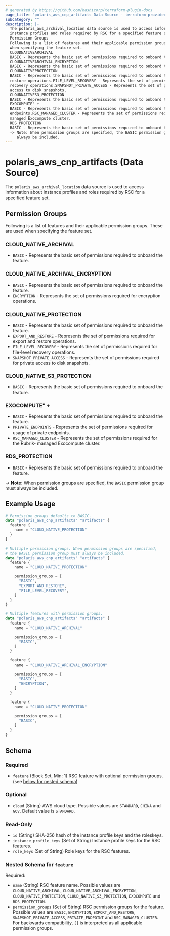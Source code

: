 ```yaml
---
# generated by https://github.com/hashicorp/terraform-plugin-docs
page_title: "polaris_aws_cnp_artifacts Data Source - terraform-provider-polaris"
subcategory: ""
description: |-
  The polaris_aws_archival_location data source is used to access information about
  instance profiles and roles required by RSC for a specified feature set.
  Permission Groups
  Following is a list of features and their applicable permission groups. These are used
  when specifying the feature set.
  CLOUDNATIVEARCHIVAL
  BASIC - Represents the basic set of permissions required to onboard the feature.
  CLOUDNATIVEARCHIVAL_ENCRYPTION
  BASIC - Represents the basic set of permissions required to onboard the feature.ENCRYPTION - Represents the set of permissions required for encryption operations.
  CLOUDNATIVEPROTECTION
  BASIC - Represents the basic set of permissions required to onboard the feature.EXPORT_AND_RESTORE - Represents the set of permissions required for export and
  restore operations.FILE_LEVEL_RECOVERY - Represents the set of permissions required for file-level
  recovery operations.SNAPSHOT_PRIVATE_ACCESS - Represents the set of permissions required for private
  access to disk snapshots.
  CLOUDNATIVES3_PROTECTION
  BASIC - Represents the basic set of permissions required to onboard the feature.
  EXOCOMPUTE" +
  BASIC - Represents the basic set of permissions required to onboard the feature.PRIVATE_ENDPOINTS - Represents the set of permissions required for usage of private
  endpoints.RSC_MANAGED_CLUSTER - Represents the set of permissions required for the Rubrik-
  managed Exocompute cluster.
  RDS_PROTECTION
  BASIC - Represents the basic set of permissions required to onboard the feature.
  -> Note: When permission groups are specified, the BASIC permission group must
     always be included.
---
```


# polaris_aws_cnp_artifacts (Data Source)

The `polaris_aws_archival_location` data source is used to access information about
instance profiles and roles required by RSC for a specified feature set.

## Permission Groups
Following is a list of features and their applicable permission groups. These are used
when specifying the feature set.

### CLOUD_NATIVE_ARCHIVAL
  * `BASIC` - Represents the basic set of permissions required to onboard the feature.

### CLOUD_NATIVE_ARCHIVAL_ENCRYPTION
  * `BASIC` - Represents the basic set of permissions required to onboard the feature.
  * `ENCRYPTION` - Represents the set of permissions required for encryption operations.

### CLOUD_NATIVE_PROTECTION
  * `BASIC` - Represents the basic set of permissions required to onboard the feature.
  * `EXPORT_AND_RESTORE` - Represents the set of permissions required for export and
    restore operations.
  * `FILE_LEVEL_RECOVERY` - Represents the set of permissions required for file-level
    recovery operations.
  * `SNAPSHOT_PRIVATE_ACCESS` - Represents the set of permissions required for private
    access to disk snapshots.

### CLOUD_NATIVE_S3_PROTECTION
  * `BASIC` - Represents the basic set of permissions required to onboard the feature.

### EXOCOMPUTE" +
  * `BASIC` - Represents the basic set of permissions required to onboard the feature.
  * `PRIVATE_ENDPOINTS` - Represents the set of permissions required for usage of private
    endpoints.
  * `RSC_MANAGED_CLUSTER` - Represents the set of permissions required for the Rubrik-
    managed Exocompute cluster.

### RDS_PROTECTION
  * `BASIC` - Represents the basic set of permissions required to onboard the feature.

-> **Note:** When permission groups are specified, the `BASIC` permission group must
   always be included.

## Example Usage

```terraform
# Permission groups defaults to BASIC.
data "polaris_aws_cnp_artifacts" "artifacts" {
  feature {
    name = "CLOUD_NATIVE_PROTECTION"
  }
}

# Multiple permission groups. When permission groups are specified,
# the BASIC permission group must always be included.
data "polaris_aws_cnp_artifacts" "artifacts" {
  feature {
    name = "CLOUD_NATIVE_PROTECTION"

    permission_groups = [
      "BASIC",
      "EXPORT_AND_RESTORE",
      "FILE_LEVEL_RECOVERY",
    ]
  }
}

# Multiple features with permission groups.
data "polaris_aws_cnp_artifacts" "artifacts" {
  feature {
    name = "CLOUD_NATIVE_ARCHIVAL"

    permission_groups = [
      "BASIC",
    ]
  }

  feature {
    name = "CLOUD_NATIVE_ARCHIVAL_ENCRYPTION"

    permission_groups = [
      "BASIC",
      "ENCRYPTION",
    ]
  }

  feature {
    name = "CLOUD_NATIVE_PROTECTION"

    permission_groups = [
      "BASIC",
    ]
  }
}
```

<!-- schema generated by tfplugindocs -->
## Schema

### Required

- `feature` (Block Set, Min: 1) RSC feature with optional permission groups. (see [below for nested schema](#nestedblock--feature))

### Optional

- `cloud` (String) AWS cloud type. Possible values are `STANDARD`, `CHINA` and `GOV`. Default value is `STANDARD`.

### Read-Only

- `id` (String) SHA-256 hash of the instance profile keys and the roleskeys.
- `instance_profile_keys` (Set of String) Instance profile keys for the RSC features.
- `role_keys` (Set of String) Role keys for the RSC features.

<a id="nestedblock--feature"></a>
### Nested Schema for `feature`

Required:

- `name` (String) RSC feature name. Possible values are `CLOUD_NATIVE_ARCHIVAL`, `CLOUD_NATIVE_ARCHIVAL_ENCRYPTION`, `CLOUD_NATIVE_PROTECTION`, `CLOUD_NATIVE_S3_PROTECTION`, `EXOCOMPUTE` and `RDS_PROTECTION`.
- `permission_groups` (Set of String) RSC permission groups for the feature. Possible values are `BASIC`, `ENCRYPTION`, `EXPORT_AND_RESTORE`, `SNAPSHOT_PRIVATE_ACCESS`, `PRIVATE_ENDPOINT` and `RSC_MANAGED_CLUSTER`. For backwards compatibility, `[]` is interpreted as all applicable permission groups.
